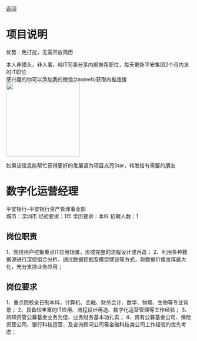 [返回](../../)

# 项目说明

优势：免打扰，无需开放简历

本人非猎头，非人事，纯IT同事分享内部推荐职位，每天更新平安集团2个月内发的IT职位  
感兴趣的你可以添加我的微信(zaqweb)获取内推连接  
<img src="https://github.com/zaqweb/PA-IT-JOBS/blob/master/WechatICode.jpeg"  height="200" width="200">

如果该信息能帮忙获得更好的发展请为项目点亮Star，转发给有需要的朋友

# 数字化运营经理
平安银行-平安银行资产管理事业部  
城市：深圳市 经验要求：1年 学历要求：本科  招聘人数：1

## 岗位职责
1、围绕用户挖掘重点IT应用场景，形成完整的流程设计或再造；
2、利用多种数据源进行深挖组合分析、通过数据挖掘及模型建设等方式，将数据价值发挥最大化，充分支持业务应用；

## 岗位要求
1、重点院校全日制本科，计算机、金融、财务会计、数学、物理、生物等专业背景；
2、具备较丰富的IT应用、流程设计再造、数字化运营管理等工作经验；
3、熟知资管公募基金业务为佳、业务财务基本功扎实；
4、具有公募基金公司、保险资管公司、银行科技运营、及咨询顾问公司等金融科技类公司工作经验的优先考虑；




